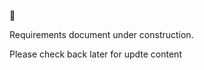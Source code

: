 :construction:

Requirements document under construction.

Please check back later for updte content
